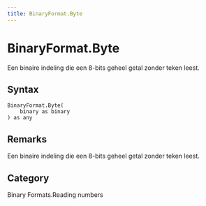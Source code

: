 ```yaml
---
title: BinaryFormat.Byte
---
```


# BinaryFormat.Byte


Een binaire indeling die een 8-bits geheel getal zonder teken leest.


## Syntax

```powerquery
BinaryFormat.Byte(
    binary as binary
) as any
```


## Remarks

Een binaire indeling die een 8-bits geheel getal zonder teken leest.



## Category
Binary Formats.Reading numbers
